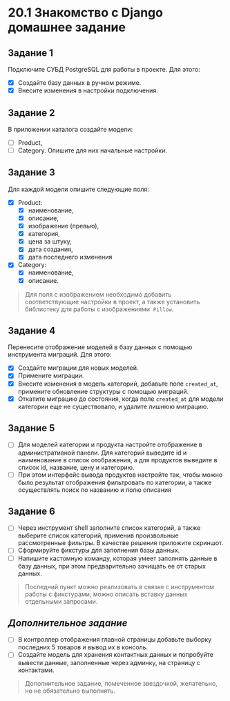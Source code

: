 # 20.1 Знакомство с Django домашнее задание
## Задание 1
Подключите СУБД PostgreSQL для работы в проекте. Для этого:
- [x] Создайте базу данных в ручном режиме.
- [x] Внесите изменения в настройки подключения.
## Задание 2
В приложении каталога создайте модели:
- [ ] Product,
- [ ] Category.
Опишите для них начальные настройки.
## Задание 3
Для каждой модели опишите следующие поля:
- [x] Product:
	- [x] наименование,
	- [x] описание,
	- [x] изображение (превью),
	- [x] категория,
	- [x] цена за штуку,
	- [x] дата создания,
	- [x] дата последнего изменения
- [x] Category:
	- [x] наименование,
	- [x] описание.
>Для поля с изображением необходимо добавить соответствующие настройки в проект, а также установить библиотеку для работы с изображениями  `Pillow`.
## Задание 4
Перенесите отображение моделей в базу данных с помощью инструмента миграций. Для этого:
- [x] Создайте миграции для новых моделей.
- [x] Примените миграции.
- [x] Внесите изменения в модель категорий, добавьте поле `created_at`, примените обновление структуры с помощью миграций.
- [x] Откатите миграцию до состояния, когда поле `created_at` для модели категории еще не существовало, и удалите лишнюю миграцию.
## Задание 5
- [ ] Для моделей категории и продукта настройте отображение в административной панели. Для категорий выведите id и наименование в список отображения, а для продуктов выведите в список id, название, цену и категорию.
- [ ] При этом интерфейс вывода продуктов настройте так, чтобы можно было результат отображения фильтровать по категории, а также осуществлять поиск по названию и полю описания
## Задание 6
- [ ] Через инструмент shell заполните список категорий, а также выберите список категорий, применив произвольные рассмотренные фильтры. В качестве решения приложите скриншот.
- [ ] Сформируйте фикстуры для заполнения базы данных.
- [ ] Напишите кастомную команду, которая умеет заполнять данные в базу данных, при этом предварительно зачищать ее от старых данных.
>Последний пункт можно реализовать в связке с инструментом работы с фикстурами, можно описать вставку данных отдельными запросами.
## *Дополнительное задание*
- [ ] В контроллер отображения главной страницы добавьте выборку последних 5 товаров и вывод их в консоль.
- [ ] Создайте модель для хранения контактных данных и попробуйте вывести данные, заполненные через админку, на страницу с контактами.
> Дополнительное задание, помеченное звездочкой, желательно, но не обязательно выполнять.